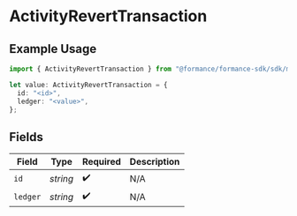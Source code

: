 # ActivityRevertTransaction

## Example Usage

```typescript
import { ActivityRevertTransaction } from "@formance/formance-sdk/sdk/models/shared";

let value: ActivityRevertTransaction = {
  id: "<id>",
  ledger: "<value>",
};
```

## Fields

| Field              | Type               | Required           | Description        |
| ------------------ | ------------------ | ------------------ | ------------------ |
| `id`               | *string*           | :heavy_check_mark: | N/A                |
| `ledger`           | *string*           | :heavy_check_mark: | N/A                |